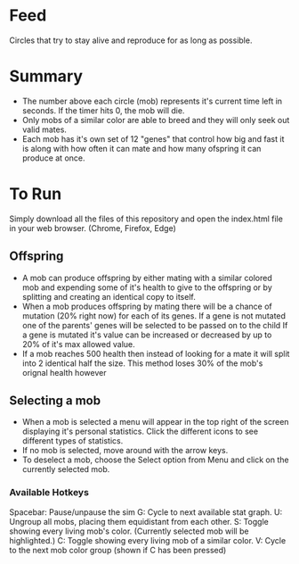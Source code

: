 # Feed
Circles that try to stay alive and reproduce for as long as possible.

# Summary

* The number above each circle (mob) represents it's current time left in seconds. If the timer hits 0, the mob will die.
* Only mobs of a similar color are able to breed and they will only seek out valid mates.
* Each mob has it's own set of 12 "genes" that control how big and fast it is along with how often it can mate and how many ofspring it can produce at once.

# To Run
Simply download all the files of this repository and open the index.html file in your web browser. (Chrome, Firefox, Edge)

## Offspring
* A mob can produce offspring by either mating with a similar colored mob and expending some of it's health to give to the offspring 
or by splitting and creating an identical copy to itself.
* When a mob produces offspring by mating there will be a chance of mutation (20% right now) for each of its genes. 
If a gene is not mutated one of the parents' genes will be selected to be passed on to the child
If a gene is mutated it's value can be increased or decreased by up to 20% of it's max allowed value.
* If a mob reaches 500 health then instead of looking for a mate it will split into 2 identical half the size. 
This method loses 30% of the mob's orignal health however

## Selecting a mob
* When a mob is selected a menu will appear in the top right of the screen displaying it's personal statistics. Click the different icons to see different types of statistics.
* If no mob is selected, move around with the arrow keys.
* To deselect a mob, choose the Select option from Menu and click on the currently selected mob.


### Available Hotkeys

Spacebar: Pause/unpause the sim
G:        Cycle to next available stat graph.
U:        Ungroup all mobs, placing them equidistant from each other.
S:        Toggle showing every living mob's color. (Currently selected mob will be highlighted.)
C:        Toggle showing every living mob of a similar color.
V:        Cycle to the next mob color group (shown if C has been pressed)
